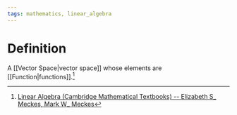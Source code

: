 ```yaml
---
tags: mathematics, linear_algebra
---
```


# Definition

A [[Vector Space|vector space]] whose elements are [[Function|functions]].[^1]

[^1]: [Linear Algebra (Cambridge Mathematical Textbooks) -- Elizabeth S_ Meckes, Mark W_ Meckes](zotero://open-pdf/library/items/HG5B3R7J?page=77)